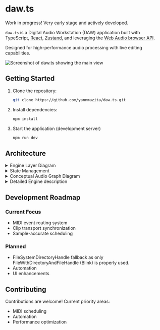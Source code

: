 # daw.ts

Work in progress! Very early stage and actively developed.

`daw.ts` is a Digital Audio Workstation (DAW) application built with TypeScript, [React](https://react.dev/), [Zustand](https://github.com/pmndrs/zustand), and leveraging the [Web Audio browser API](https://developer.mozilla.org/en-US/docs/Web/API/Web_Audio_API).

Designed for high-performance audio processing with live editing capabilities.

![Screenshot of daw.ts showing the main view](https://github.com/user-attachments/assets/785d0c3d-7c5b-411b-a07f-2e5c2ea01193)

## Getting Started

1.  Clone the repository:

    ```bash
    git clone https://github.com/yannmazita/daw.ts.git
    ```

2.  Install dependencies:

    ```bash
    npm install
    ```

3.  Start the application (development server)

    ```bash
    npm run dev
    ```

## Architecture

<details>
    <summary>
    Engine Layer Diagram
    </summary>

```mermaid
graph TD
    EM[Engine Manager] --> CE[Composition Engine]
    CE[Composition Engine] -- Updates --> ZS[Zustand Store]
    CE --> ME[Mix Engine]
    CE --> TE[Transport Engine]
    CE --> SE[Sampler Engine]
    CE --> CLE[Clip Engine]
    CE --> AE[Automation Engine]

    ME --> MRS[Mix Routing Service]
    ME --> MPS[Mix Parameter Service]
    ME --> MTS[Mix Track Service]

    SE --> SIS[Sampler Instrument Service]
    SE --> FLS[File Loader Service]
    SE --> SPS[SFZ Player Service]

    CLE --> CMS[Clip MIDI Service]
    CLE --> CAS[Clip Audio Service]

    TE --> TC[Transport Clock]

    EM --> AC[Audio Context]

    style EM fill:#eee,stroke:#333,stroke-dasharray: 5 5
    style CE fill:#f9f,stroke:#333
    style ZS fill:#eff,stroke:#333
    style AC fill:#eff,stroke:#333
    style ME fill:#ccf,stroke:#333
    style SE fill:#cff,stroke:#333
    style CLE fill:#cfc,stroke:#333
    style TE fill:#ffc,stroke:#333
    style AE fill:#fcf,stroke:#333
```

</details>

<details>
    <summary>
    State Management
    </summary>

```mermaid
sequenceDiagram
    participant UI Component
    participant CompositionService
    participant Engine (e.g. MixEngine)
    participant Zustand Store

    UI Component->>CompositionService: Action (e.g. createTrack)
    CompositionService->>Engine: Engine method call
    Engine->>Engine: Modify audio nodes (Web Audio API)
    CompositionService->>Zustand Store: Immutable state update (via `useEngineStore.setState`)
    Zustand Store->>UI Component: Re-render components using state selectors
```

</details>

<details>
    <summary>
    Conceptual Audio Graph Diagram
    </summary>

Each input/output node is a Gain node allowing to update gain.

```mermaid
graph LR
    subgraph MasterTrack
        MT_Input(Master Input) --> MT_Pan(Pan)
        MT_Pan --> MT_Gain(Gain)
        MT_Gain --> MT_Output(Destination)
    end

    subgraph Track["Track (MIDI/Audio)"]
        Track_Input(Track Input) --> BypassCheck{SoundChain Active?}
        BypassCheck -- Yes --> SC_Input
        BypassCheck -- No --> Track_Pan(Pan)
        SC_Output --> Track_Pan
        Track_Pan --> Track_Output(Track Output)

        Track_InstrumentInput([Instrument Input - MIDI or Audio]) --> Track_Input
        Track_ClipOutput([Clip Output - Audio or MIDI]) --> Track_InstrumentInput

    end

    subgraph SoundChain
        SC_Input(SoundChain Input) --> Chain1_Input
        subgraph Chain1["Chain 1"]
            Chain1_Input(Input) --> Chain1_Instrument["Instrument (SamplerEngine)"]
            Chain1_Instrument --> Chain1_Effects{Effects}
            Chain1_Effects --> Chain1_Pan(Pan)
            Chain1_Pan --> Chain1_Output(Output)
        end
        Chain1_Output --> Chain2_Input

        subgraph Chain2["Chain 2"]
            Chain2_Input(Input) --> Chain2_Instrument["Instrument (SamplerEngine)"]
            Chain2_Instrument --> Chain2_Effects{Effects}
            Chain2_Effects --> Chain2_Pan(Pan)
            Chain2_Pan --> Chain2_Output(Output)
        end
        Chain2_Output --> ChainN_Input

        subgraph ChainN["Chain n"]
            ChainN_Input(Input) --> ChainN_Instrument["Instrument (SamplerEngine)"]
            ChainN_Instrument --> ChainN_Effects{Effects}
            ChainN_Effects --> ChainN_Pan(Pan)
            ChainN_Pan --> ChainN_Output(Output)
        end
        ChainN_Output --> SC_Output(SoundChain Output)
    end

    subgraph ReturnTrack
        RT_Input(Return Input) --> RT_Pan(Pan)
        RT_Pan --> RT_Output(Return Output)
    end

    subgraph Send
        Send_Output(Send Output)
    end

    %% Main Mix Routing
    Track_Output --> MT_Input
    RT_Output --> MT_Input
    Send_Output --> RT_Input

    style MasterTrack fill:#f9f,stroke:#333,stroke-width:2px
    style Track fill:#ccf,stroke:#333,stroke-width:2px
    style SoundChain fill:#cff,stroke:#333,stroke-width:2px
    style Chain1 fill:#cfc,stroke:#333,stroke-width:2px
    style Chain2 fill:#cfc,stroke:#333,stroke-width:2px
    style ChainN fill:#cfc,stroke:#333,stroke-width:2px
    style ReturnTrack fill:#ffc,stroke:#333,stroke-width:2px
    style Send fill:#fcc,stroke:#333,stroke-width:2px
    style Track_InstrumentInput dashed
    style Track_ClipOutput dashed
```

</details>

<details>
    <summary>
    Detailed Engine description
    </summary>

### Composition Engine

- Orchestrates all engine interactions, provides unified API for the UI.
- Dedicated services for engines.

### Automation Engine

_Not fully implemented yet._ Responsibilites not yet defined, it should handle automation lanes.

### Clip Engine

- MIDI and audio clip management.
- Clip scheduling.
- Dedicated services for MIDI clips and Audio clips.

### Mix Engine

- Handles audio routing and signal processing
- Track, send, and return management.
- Complex instruments and effects with chains and sound chains.
- Dedicated services for routing, parameter control and track lifecycle management.

### Sampler Engine

- SFZ instrument loading/parsing
- Sample pooling with LRU caching
- Dedicated services for sample loading/caching, SFZ region handling and instrument instance management.

### Transport Engine

- High-precision scheduling.
- Tempo and time signature control.
- Dedicated clock service.

</details>

## Development Roadmap

### Current Focus

- MIDI event routing system
- Clip transport synchronization
- Sample-accurate scheduling

### Planned

- FileSystemDirectoryHandle fallback as only FileWithDirectoryAndFileHandle (Blink) is properly used.
- Automation
- UI enhancements

</details>

## Contributing

Contributions are welcome! Current priority areas:

- MIDI scheduling
- Automation
- Performance optimization
